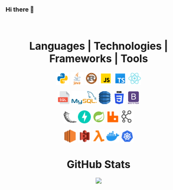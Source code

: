 ### Hi there 👋

</br>
<h1 align="center">Languages | Technologies | Frameworks | Tools</h1>
<p align="center">
  <code><img title="Python" height="35" src="./icons/python.svg"></code>
  <code><img title="Java" height="35" src="./icons/java.svg"></code>
  <code><img title="Rust" height="35" src="./icons/rust.svg"></code>
  <code><img title="JavaScript" height="35" src="./icons/javascript.svg"></code>
  <code><img title="TypeScript" height="35" src="./icons/ts.svg"></code>
  <code><img title="ReactJS" height="35" src="./icons/react.svg"></code>
</p>
<p align="center">
  <code><img title="SQL Server" height="35" src="./icons/sql.svg"></code>
  <code><img title="MySQL" height="35" src="./icons/mysql.svg"></code>
  <code><img title="DynamoDB" height="35" src="./icons/dynamodb.svg"></code>
  <code><img title="CSS" height="35" src="./icons/css.svg"></code>
  <code><img title="BootStrap" height="35" src="./icons/bootstrap.svg"></code>
  
</p>
<p align="center">
    <code><img title="Flask" height="35" src="./icons/flask.svg"></code>
    <code><img title="FastAPI" height="35" src="./icons/fastapi.svg"></code>
    <code><img title="Spring Boot" height="35" src="./icons/springboot.svg"></code>
    <code><img title="RabbitMQ" height="35" src="./icons/rabbitmq.svg"></code>
    <code><img title="Apache Kafka" height="35" src="./icons/kafka.svg"></code>
</p>
<p align="center">
    <code><img title="AWS EC2" height="35" src="./icons/awsec2.svg"></code>
    <code><img title="AWS S3" height="35" src="./icons/awss3.svg"></code>
    <code><img title="AWS Lambda" height="35" src="./icons/awslambda.svg"></code>
    <code><img title="Docker" height="35" src="./icons/docker.svg"></code>
    <code><img title="Kubernetes" height="35" src="./icons/kubernetes.svg"></code>
</p>
<h1 align="center">GitHub Stats</h1>

<p align="center">
<img src="https://github-readme-stats.vercel.app/api/top-langs/?username=v1-k&layout=compact&langs_count=50&count-private=true&hide=jupyter%20notebook&theme=transparent">
</p>


